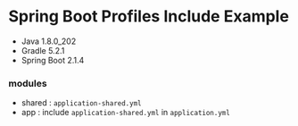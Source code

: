 # Spring Boot Profiles Include Example

- Java 1.8.0_202
- Gradle 5.2.1
- Spring Boot 2.1.4

### modules
- shared : `application-shared.yml`
- app : include `application-shared.yml` in `application.yml` 
